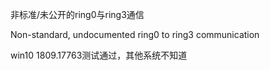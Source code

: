 非标准/未公开的ring0与ring3通信   

Non-standard, undocumented ring0 to ring3 communication


win10 1809.17763测试通过，其他系统不知道
